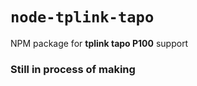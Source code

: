 # `node-tplink-tapo`

NPM package for **tplink tapo P100** support

### **Still in process of making**
